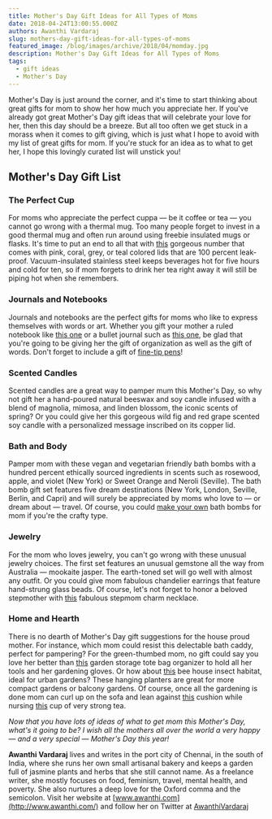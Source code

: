 ```yaml
---
title: Mother's Day Gift Ideas for All Types of Moms
date: 2018-04-24T13:00:55.000Z
authors: Awanthi Vardaraj
slug: mothers-day-gift-ideas-for-all-types-of-moms
featured_image: /blog/images/archive/2018/04/momday.jpg
description: Mother's Day Gift Ideas for All Types of Moms
tags:
  - gift ideas
  - Mother's Day
---
```

Mother's Day is just around the corner, and it's time to start thinking about great gifts for mom to show her how much you appreciate her. If you've already got great Mother's Day gift ideas that will celebrate your love for her, then this day should be a breeze. But all too often we get stuck in a morass when it comes to gift giving, which is just what I hope to avoid with my list of great gifts for mom. If you're stuck for an idea as to what to get her, I hope this lovingly curated list will unstick you!

## Mother's Day Gift List

### The Perfect Cup

For moms who appreciate the perfect cuppa — be it coffee or tea — you cannot go wrong with a thermal mug. Too many people forget to invest in a good thermal mug and often run around using freebie insulated mugs or flasks. It's time to put an end to all that with [this](https://www.amazon.com/Ello-Vacuum-Insulated-Stainless-Steel-Travel/dp/B01FWNIBBO/ref=sr%5F1%5F8?ie=UTF8&qid=1519019376&sr=8-8&keywords=thermal+mug&dpID=31uxACBa7mL&preST=%5FSY300%5FQL70%5F&dpSrc=srch) gorgeous number that comes with pink, coral, grey, or teal colored lids that are 100 percent leak-proof. Vacuum-insulated stainless steel keeps beverages hot for five hours and cold for ten, so if mom forgets to drink her tea right away it will still be piping hot when she remembers.

### Journals and Notebooks

Journals and notebooks are the perfect gifts for moms who like to express themselves with words or art. Whether you gift your mother a ruled notebook like [this one](https://www.redbubble.com/people/pineapplepears/works/30200692-dandelion-kisses?asc=u&p=spiral-notebook&rel=carousel) or a bullet journal such as [this one](https://www.amazon.com/gp/product/B01MS1V9JY/ref=s9%5Fdcacsd%5Fdcoop%5Fbw%5Fc%5Fx%5F3%5Fw), be glad that you're going to be giving her the gift of organization as well as the gift of words. Don't forget to include a gift of [fine-tip pens](https://www.amazon.com/Fineliner-0-38mm-Colored-Assorted-10-Count/dp/B01N91KDWN/ref=sr%5F1%5F4?s=office-products&ie=UTF8&qid=1519023657&sr=1-4&keywords=fine+point+pens&dpID=51AEoOpj3JL&preST=%5FSY300%5FQL70%5F&dpSrc=srch)!

### Scented Candles

Scented candles are a great way to pamper mum this Mother's Day, so why not gift her a hand-poured natural beeswax and soy candle infused with a blend of magnolia, mimosa, and linden blossom, the iconic scents of spring? Or you could give her this gorgeous wild fig and red grape scented soy candle with a personalized message inscribed on its copper lid.

### Bath and Body

Pamper mom with these vegan and vegetarian friendly bath bombs with a hundred percent ethically sourced ingredients in scents such as rosewood, apple, and violet (New York) or Sweet Orange and Neroli (Seville). The bath bomb gift set features five dream destinations (New York, London, Seville, Berlin, and Capri) and will surely be appreciated by moms who love to — or dream about — travel. Of course, you could [make your own](https://thenerdyfarmwife.com/dandelion-bath-bombs-recipe/) bath bombs for mom if you're the crafty type.

### Jewelry

For the mom who loves jewelry, you can't go wrong with these unusual jewelry choices. The first set features an unusual gemstone all the way from Australia — mookaite jasper. The earth-toned set will go well with almost any outfit. Or you could give mom fabulous chandelier earrings that feature hand-strung glass beads. Of course, let's not forget to honor a beloved stepmother with [this](https://www.etsy.com/uk/listing/528334653/step-mum-double-birthstone-charm) fabulous stepmom charm necklace.

### Home and Hearth

There is no dearth of Mother's Day gift suggestions for the house proud mother. For instance, which mom could resist this delectable bath caddy, perfect for pampering? For the green-thumbed mom, no gift could say you love her better than [this](https://www.amazon.com/Scuddles-Heavy-Duty-Gardening-Tool/dp/B01H4LZR1E/ref=dp%5Fob%5Ftitle%5Fgarden) garden storage tote bag organizer to hold all her tools and her gardening gloves. Or how about [this](https://www.etsy.com/listing/280837380/mothers-day-gift-bee-hotel-bee-house?ref=finds_l) bee house insect habitat, ideal for urban gardens? These hanging planters are great for more compact gardens or balcony gardens. Of course, once all the gardening is done mom can curl up on the sofa and lean against [this](https://www.etsy.com/uk/listing/534495976/personalised-mother-superior-cushion?ref=finds_l) cushion while nursing [this](https://www.etsy.com/uk/listing/269363616/personalised-mothers-day-mug?ref=finds_l) cup of very strong tea.

*Now that you have lots of ideas of what to get mom this Mother's Day, what's it going to be? I wish all the mothers all over the world a very happy* *—* *and a very special* *—* *Mother's Day this year!*

**Awanthi Vardaraj** lives and writes in the port city of Chennai, in the south of India, where she runs her own small artisanal bakery and keeps a garden full of jasmine plants and herbs that she still cannot name. As a freelance writer, she mostly focuses on food, feminism, travel, mental health, and poverty. She also nurtures a deep love for the Oxford comma and the semicolon. Visit her website at [www.awanthi.com](http://www.awanthi.com/) and follow her on Twitter at [AwanthiVardaraj](https://twitter.com/AwanthiVardaraj)
